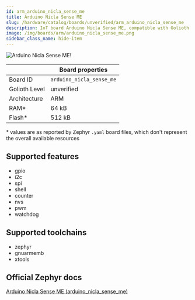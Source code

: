 ```yaml
---
id: arm_arduino_nicla_sense_me
title: Arduino Nicla Sense ME
slug: /hardware/catalog/boards/unverified/arm_arduino_nicla_sense_me
description: IoT board Arduino Nicla Sense ME, compatible with Golioth at unverified level.
image: /img/boards/arm/arduino_nicla_sense_me.png
sidebar_class_name: hide-item
---
```


[//]: # (This is an auto-generated file, do not edit! Changes to it will be lost upon re-generation)

![Arduino Nicla Sense ME!](/img/boards/arm/arduino_nicla_sense_me.png "Arduino Nicla Sense ME")

|                | Board properties     |
| -------------  | -------------------- |
| Board ID       | `arduino_nicla_sense_me` |
| Golioth Level  | unverified       |
| Architecture   | ARM |
| RAM*           | 64 kB |
| Flash*         | 512 kB |

\* values are as reported by Zephyr `.yaml` board files, which don't represent the overall available resources



## Supported features

* gpio
* i2c
* spi
* shell
* counter
* nvs
* pwm
* watchdog

## Supported toolchains

* zephyr
* gnuarmemb
* xtools

## Official Zephyr docs

[Arduino Nicla Sense ME (arduino_nicla_sense_me)](https://docs.zephyrproject.org/latest/boards/arm/arduino_nicla_sense_me/doc/index.html)
